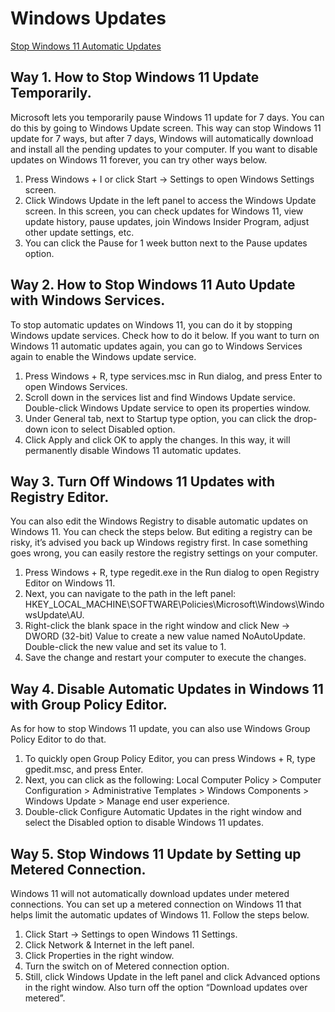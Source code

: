 # Windows Updates

[Stop Windows 11 Automatic Updates](https://www.minitool.com/data-recovery/how-to-stop-windows-11-update.html "minitool.com")


## Way 1. How to Stop Windows 11 Update Temporarily.
Microsoft lets you temporarily pause Windows 11 update for 7 days. You can do this by going to Windows Update screen.
This way can stop Windows 11 update for 7 ways, but after 7 days, Windows will automatically download and install all the pending updates to your computer. If you want to disable updates on Windows 11 forever, you can try other ways below.

1. Press Windows + I or click Start -> Settings to open Windows Settings screen.
2. Click Windows Update in the left panel to access the Windows Update screen. In this screen, you can check updates for Windows 11, view update history, pause updates, join Windows Insider Program, adjust other update settings, etc.
3. You can click the Pause for 1 week button next to the Pause updates option.


## Way 2. How to Stop Windows 11 Auto Update with Windows Services.
To stop automatic updates on Windows 11, you can do it by stopping Windows update services. Check how to do it below.
If you want to turn on Windows 11 automatic updates again, you can go to Windows Services again to enable the Windows update service.

1. Press Windows + R, type services.msc in Run dialog, and press Enter to open Windows Services.
2. Scroll down in the services list and find Windows Update service. Double-click Windows Update service to open its properties window.
3. Under General tab, next to Startup type option, you can click the drop-down icon to select Disabled option.
4. Click Apply and click OK to apply the changes. In this way, it will permanently disable Windows 11 automatic updates.


## Way 3. Turn Off Windows 11 Updates with Registry Editor.
You can also edit the Windows Registry to disable automatic updates on Windows 11. You can check the steps below. But editing a registry can be risky, it’s advised you back up Windows registry first. In case something goes wrong, you can easily restore the registry settings on your computer.

1. Press Windows + R, type regedit.exe in the Run dialog to open Registry Editor on Windows 11.
2. Next, you can navigate to the path in the left panel: HKEY_LOCAL_MACHINE\SOFTWARE\Policies\Microsoft\Windows\WindowsUpdate\AU.
3. Right-click the blank space in the right window and click New -> DWORD (32-bit) Value to create a new value named NoAutoUpdate. Double-click the new value and set its value to 1.
4. Save the change and restart your computer to execute the changes.


## Way 4. Disable Automatic Updates in Windows 11 with Group Policy Editor.
As for how to stop Windows 11 update, you can also use Windows Group Policy Editor to do that.

1. To quickly open Group Policy Editor, you can press Windows + R, type gpedit.msc, and press Enter.
2. Next, you can click as the following: Local Computer Policy > Computer Configuration > Administrative Templates > Windows Components > Windows Update > Manage end user experience.
3. Double-click Configure Automatic Updates in the right window and select the Disabled option to disable Windows 11 updates.


## Way 5. Stop Windows 11 Update by Setting up Metered Connection.
Windows 11 will not automatically download updates under metered connections. You can set up a metered connection on Windows 11 that helps limit the automatic updates of Windows 11. Follow the steps below.

1. Click Start -> Settings to open Windows 11 Settings.
2. Click Network & Internet in the left panel.
3. Click Properties in the right window.
4. Turn the switch on of Metered connection option.
4. Still, click Windows Update in the left panel and click Advanced options in the right window. Also turn off the option “Download updates over metered”.
